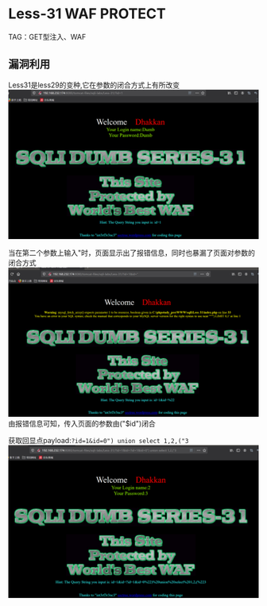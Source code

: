 # Less-31 **WAF PROTECT** 
TAG：GET型注入、WAF  
## 漏洞利用  
Less31是less29的变种,它在参数的闭合方式上有所改变   
![less31_1](images\less31_1.png)  
  
当在第二个参数上输入"时，页面显示出了报错信息，同时也暴漏了页面对参数的闭合方式  
![less31_2](images\less31_2.png)  
由报错信息可知，传入页面的参数由("$id")闭合  
  
获取回显点payload:```?id=1&id=0") union select 1,2,("3```  
![less31_3](images\less31_3.png)  
